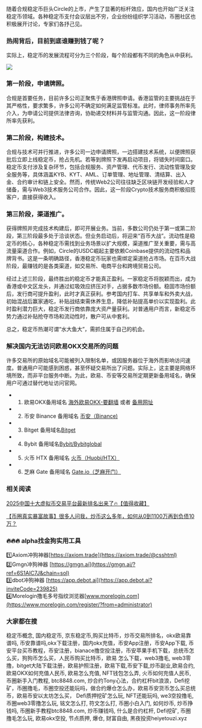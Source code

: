 随着合规稳定币巨头Circle的上市，产生了显著的标杆效应，国内也开始广泛关注稳定币领域。各种稳定币支付会议层出不穷，企业纷纷组织学习活动，币圈社区也积极展开讨论，专家们各抒己见。

### 热闹背后，目前到底谁赚到钱了呢？

实际上，稳定币的发展流程可分为三个阶段，每个阶段都有不同的角色从中获利。

[![](https://307e939.webp.li/20250722063203765.png)](https://btc8848.com/top-10-exchanges)

### 第一阶段，申请牌照。

合规是首要任务，目前许多公司正聚焦于香港牌照申请。香港监管的主要挑战在于其严格性，要求繁多，许多公司不确定如何满足监管标准。此时，律师事务所率先介入，为申请公司提供法律咨询，协助递交材料并与监管沟通。因此，这一阶段律所率先获利。

### 第二阶段，构建技术。

合规与技术可并行推进，许多公司一边申请牌照，一边搭建技术系统，以便牌照获批后立即上线稳定币，抢占先机。若等到牌照下发再启动项目，将错失时间窗口。稳定币支付涉及复杂环节，包括合规服务、资产管理、代币发行、流动性管理及安全服务等，具体涵盖KYB、KYT、AML、订单管理、地址管理、清结算、出入金、合约审计和链上安全。然而，传统Web2公司往往缺乏区块链开发经验和人才储备，需与Web3技术服务公司合作。因此，这一阶段Crypto技术服务商积极招揽客户，直接获得收入。

### 第三阶段，渠道推广。

获得牌照并完成技术构建后，即可开展业务。当前，多数公司仍处于第一或第二阶段，第三阶段最多处于洽谈状态。但业务启动后，将迎来“百币大战”。流动性是稳定币的核心，各种稳定币需找到业务场景以扩大规模，渠道推广至关重要，需与高流量渠道合作。例如，Circle的USDC崛起主要依赖Coinbase提供的流动性和品牌背书。这是一条明确路径，香港稳定币玩家也需绑定渠道抢占市场。在百币大战阶段，最赚钱的是各类渠道，如交易所、电商平台和跨境贸易公司。

经过上述三阶段，最终胜出的稳定币才能真正盈利。一家稳定币将脱颖而出，成为香港或中文区龙头，并通过虹吸效应挤压对手，占据多数市场份额。稳固市场份额后，发行商可提升盈利，此时才真正获利。参考国内打车、共享单车和外卖大战，初始混战后赢家通吃，补贴战结束需休养生息，降低补贴提高单价以实现盈利。此时盈利潜力巨大，稳定币发行商依靠庞大资产量获利。对普通用户而言，新稳定币势力通过补贴抢夺市场和流动性时，散户可从中套利。

总之，稳定币热潮可谓“水大鱼大”，需抓住属于自己的机会。

### 解决国内无法访问欧易OKX交易所的问题
许多交易所的原始域名可能被列入限制名单，或因服务器位于海外而影响访问速度。普通用户可能感到困惑，甚至怀疑交易所出了问题。实际上，这主要是网络环境所致，而非平台服务中断。为此，欧易、币安等交易所定期更新备用域名，确保用户可通过替代地址访问官网。

- 1. 欧易OKX备用域名 [海外欧易OKX-要翻墙](https://www.okx.com/join/74873351) 或者 [备用网址](https://www.chouyi.kim/zh-hans/join/74873351) 
- 2. 币安 Binance 备用域名 [币安（Binance)](https://accounts.binance.com/zh-CN/register?ref=36457687)
- 3. Bitget 备用域名[Bitget](https://www.bitget.com/zh-CN/referral/register?from=referral&clacCode=VRNEYUTR)
- 4. Bybit 备用域名[Bybit/Bybitglobal](https://www.bybitglobal.com/zh-MY/invite/?ref=VMKORMM)
- 5. 火币 HTX 备用域名 [火币（Huobi/HTX）](https://www.htx.com/invite/zh-cn/1f?invite_code=whf45223)
- 6. 芝麻 Gate 备用域名 [Gate.io（芝麻开门）](https://www.gate.io/zh/signup?ref_type=103&ref=A1ERAQ)

### 相关阅读
[2025中国十大虚拟币交易平台最新排名出来了🔥【值得收藏】](https://btc8848.com/top-10-exchanges/)

[【币圈真实暴富故事】很多人问我，炒币这么多年，如何从0到1100万再到负债10万？](https://heiyetouzi.xyz/biquanstory001/)


### 🔥🔥🔥 alpha找金狗实用工具
1️⃣Axiom冲狗神器[https://axiom.trade](https://axiom.trade/@csshtml)  
2️⃣Gmgn冲狗神器 [https://gmgn.ai](https://gmgn.ai/?ref=6S1AIC7J&chain=sol)  
3️⃣dbot冲狗神器 [https://app.debot.ai](https://app.debot.ai?inviteCode=239825)  
4️⃣Morelogin撸毛多号指纹浏览器[www.morelogin.com](https://www.morelogin.com/register/?from=administrator)  


### 大家都在搜
稳定币概念, 国内稳定币, 京东稳定币,购买比特币，炒币交易所排名，okx欧易靠谱吗, 币安靠谱吗,okx下载注册，国内okx充值，币安App注册，币安App下载, 币安平台买币教程，币安注册，bianace撸空投注册，币安苹果手机下载，总统币怎么买，狗狗币怎么买，人民币购买比特币，欧易 怎么下载，web3撸毛, web3零撸，bitget大陆下载注册，欧易护照注册，欧易下载,币安下载,炒币副业,欧易合约, 欧易OKX如何充值人民币, 欧易怎么充值, NFT钱包怎么弄, 火币如何充值人民币, 币圈新手入门教程, btc8848.com, 炒合约Tony心法，合约杠杆bit浪浪，Defi挖矿，币圈撸毛，币圈空投还能玩吗，做合约爆仓怎么办，欧易币安货币怎么买总统币，欧易币安以太坊怎么买， Defi质押挖矿怎么玩, NFT还能玩吗, we3空投撸毛, 币圈web3零撸怎么玩, 铭文怎么打, 符文怎么打, 币圈小白入门, 如何炒币, 炒币挣钱吗, 币圈新手教程btc8848.com, 炒币赚钱吗, 什么是合约杠杆, Defi挖矿, 币圈撸毛怎么玩, 欧易okx空投, 节点质押, 爆仓, 财富自由, 黑夜投资heiyetouzi.xyz